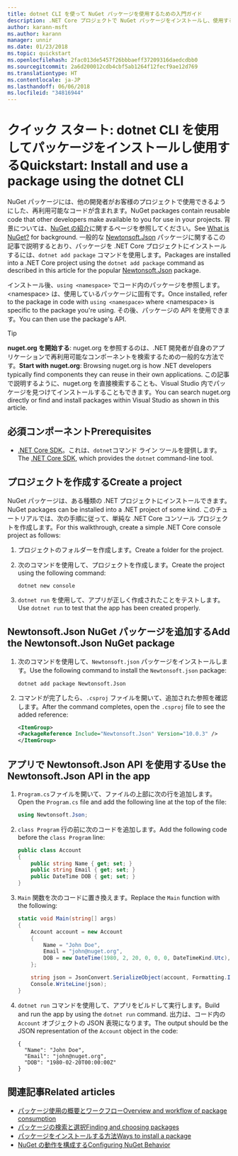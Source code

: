 ```yaml
---
title: dotnet CLI を使って NuGet パッケージを使用するための入門ガイド
description: .NET Core プロジェクトで NuGet パッケージをインストールし、使用するプロセスを説明したチュートリアル。
author: karann-msft
ms.author: karann
manager: unnir
ms.date: 01/23/2018
ms.topic: quickstart
ms.openlocfilehash: 2fac013de5457f26bbbaeff37209316daedcdbb0
ms.sourcegitcommit: 2a6d200012cdb4cbf5ab1264f12fecf9ae12d769
ms.translationtype: HT
ms.contentlocale: ja-JP
ms.lasthandoff: 06/06/2018
ms.locfileid: "34816944"
---
```

# <a name="quickstart-install-and-use-a-package-using-the-dotnet-cli"></a><span data-ttu-id="a108b-103">クイック スタート: dotnet CLI を使用してパッケージをインストールし使用する</span><span class="sxs-lookup"><span data-stu-id="a108b-103">Quickstart: Install and use a package using the dotnet CLI</span></span>

<span data-ttu-id="a108b-104">NuGet パッケージには、他の開発者がお客様のプロジェクトで使用できるようにした、再利用可能なコードが含まれます。</span><span class="sxs-lookup"><span data-stu-id="a108b-104">NuGet packages contain reusable code that other developers make available to you for use in your projects.</span></span> <span data-ttu-id="a108b-105">背景については、[NuGet の紹介](../What-is-NuGet.md)に関するページを参照してください。</span><span class="sxs-lookup"><span data-stu-id="a108b-105">See [What is NuGet?](../What-is-NuGet.md) for background.</span></span> <span data-ttu-id="a108b-106">一般的な [Newtonsoft.Json](https://www.nuget.org/packages/Newtonsoft.Json/) パッケージに関するこの記事で説明するとおり、パッケージを .NET Core プロジェクトにインストールするには、`dotnet add package` コマンドを使用します。</span><span class="sxs-lookup"><span data-stu-id="a108b-106">Packages are installed into a .NET Core project using the `dotnet add package` command as described in this article for the popular [Newtonsoft.Json](https://www.nuget.org/packages/Newtonsoft.Json/) package.</span></span>

<span data-ttu-id="a108b-107">インストール後、`using <namespace>` でコード内のパッケージを参照します。\<namespace\> は、使用しているパッケージに固有です。</span><span class="sxs-lookup"><span data-stu-id="a108b-107">Once installed, refer to the package in code with `using <namespace>` where \<namespace\> is specific to the package you're using.</span></span> <span data-ttu-id="a108b-108">その後、パッケージの API を使用できます。</span><span class="sxs-lookup"><span data-stu-id="a108b-108">You can then use the package's API.</span></span>

> [!Tip]
> <span data-ttu-id="a108b-109">**nuget.org を開始する**: nuget.org を参照するのは、.NET 開発者が自身のアプリケーションで再利用可能なコンポーネントを検索するための一般的な方法です。</span><span class="sxs-lookup"><span data-stu-id="a108b-109">**Start with nuget.org**: Browsing nuget.org is how .NET developers typically find components they can reuse in their own applications.</span></span> <span data-ttu-id="a108b-110">この記事で説明するように、nuget.org を直接検索することも、Visual Studio 内でパッケージを見つけてインストールすることもできます。</span><span class="sxs-lookup"><span data-stu-id="a108b-110">You can search nuget.org directly or find and install packages within Visual Studio as shown in this article.</span></span>

## <a name="prerequisites"></a><span data-ttu-id="a108b-111">必須コンポーネント</span><span class="sxs-lookup"><span data-stu-id="a108b-111">Prerequisites</span></span>

- <span data-ttu-id="a108b-112">[.NET Core SDK](https://www.microsoft.com/net/download/)。これは、`dotnet`コマンド ライン ツールを提供します。</span><span class="sxs-lookup"><span data-stu-id="a108b-112">The [.NET Core SDK](https://www.microsoft.com/net/download/), which provides the `dotnet` command-line tool.</span></span>

## <a name="create-a-project"></a><span data-ttu-id="a108b-113">プロジェクトを作成する</span><span class="sxs-lookup"><span data-stu-id="a108b-113">Create a project</span></span>

<span data-ttu-id="a108b-114">NuGet パッケージは、ある種類の .NET プロジェクトにインストールできます。</span><span class="sxs-lookup"><span data-stu-id="a108b-114">NuGet packages can be installed into a .NET project of some kind.</span></span> <span data-ttu-id="a108b-115">このチュートリアルでは、次の手順に従って、単純な .NET Core コンソール プロジェクトを作成します。</span><span class="sxs-lookup"><span data-stu-id="a108b-115">For this walkthrough, create a simple .NET Core console project as follows:</span></span>

1. <span data-ttu-id="a108b-116">プロジェクトのフォルダーを作成します。</span><span class="sxs-lookup"><span data-stu-id="a108b-116">Create a folder for the project.</span></span>

1. <span data-ttu-id="a108b-117">次のコマンドを使用して、プロジェクトを作成します。</span><span class="sxs-lookup"><span data-stu-id="a108b-117">Create the project using the following command:</span></span>

    ```cli
    dotnet new console
    ```

1. <span data-ttu-id="a108b-118">`dotnet run` を使用して、アプリが正しく作成されたことをテストします。</span><span class="sxs-lookup"><span data-stu-id="a108b-118">Use `dotnet run` to test that the app has been created properly.</span></span>

## <a name="add-the-newtonsoftjson-nuget-package"></a><span data-ttu-id="a108b-119">Newtonsoft.Json NuGet パッケージを追加する</span><span class="sxs-lookup"><span data-stu-id="a108b-119">Add the Newtonsoft.Json NuGet package</span></span>

1. <span data-ttu-id="a108b-120">次のコマンドを使用して、`Newtonsoft.json` パッケージをインストールします。</span><span class="sxs-lookup"><span data-stu-id="a108b-120">Use the following command to install the `Newtonsoft.json` package:</span></span>

    ```cli
    dotnet add package Newtonsoft.Json
    ```

2. <span data-ttu-id="a108b-121">コマンドが完了したら、`.csproj` ファイルを開いて、追加された参照を確認します。</span><span class="sxs-lookup"><span data-stu-id="a108b-121">After the command completes, open the `.csproj` file to see the added reference:</span></span>

    ```xml
   <ItemGroup>
    <PackageReference Include="Newtonsoft.Json" Version="10.0.3" />
   </ItemGroup>
    ```

## <a name="use-the-newtonsoftjson-api-in-the-app"></a><span data-ttu-id="a108b-122">アプリで Newtonsoft.Json API を使用する</span><span class="sxs-lookup"><span data-stu-id="a108b-122">Use the Newtonsoft.Json API in the app</span></span>

1. <span data-ttu-id="a108b-123">`Program.cs`ファイルを開いて、ファイルの上部に次の行を追加します。</span><span class="sxs-lookup"><span data-stu-id="a108b-123">Open the `Program.cs` file and add the following line at the top of the file:</span></span>

    ```cs
    using Newtonsoft.Json;
    ```

1. <span data-ttu-id="a108b-124">`class Program` 行の前に次のコードを追加します。</span><span class="sxs-lookup"><span data-stu-id="a108b-124">Add the following code before the `class Program` line:</span></span>

    ```cs
    public class Account
    {
        public string Name { get; set; }
        public string Email { get; set; }
        public DateTime DOB { get; set; }
    }
    ```

1. <span data-ttu-id="a108b-125">`Main` 関数を次のコードに置き換えます。</span><span class="sxs-lookup"><span data-stu-id="a108b-125">Replace the `Main` function with the following:</span></span>

    ```cs
    static void Main(string[] args)
    {
        Account account = new Account
        {
            Name = "John Doe",
            Email = "john@nuget.org",
            DOB = new DateTime(1980, 2, 20, 0, 0, 0, DateTimeKind.Utc),
        };

        string json = JsonConvert.SerializeObject(account, Formatting.Indented);
        Console.WriteLine(json);
    }
    ```

1. <span data-ttu-id="a108b-126">`dotnet run` コマンドを使用して、アプリをビルドして実行します。</span><span class="sxs-lookup"><span data-stu-id="a108b-126">Build and run the app by using the `dotnet run` command.</span></span> <span data-ttu-id="a108b-127">出力は、コード内の `Account` オブジェクトの JSON 表現になります。</span><span class="sxs-lookup"><span data-stu-id="a108b-127">The output should be the JSON representation of the `Account` object in the code:</span></span>

    ```output
    {
      "Name": "John Doe",
      "Email": "john@nuget.org",
      "DOB": "1980-02-20T00:00:00Z"
    }
    ```

## <a name="related-articles"></a><span data-ttu-id="a108b-128">関連記事</span><span class="sxs-lookup"><span data-stu-id="a108b-128">Related articles</span></span>

- [<span data-ttu-id="a108b-129">パッケージ使用の概要とワークフロー</span><span class="sxs-lookup"><span data-stu-id="a108b-129">Overview and workflow of package consumption</span></span>](../consume-packages/overview-and-workflow.md)
- [<span data-ttu-id="a108b-130">パッケージの検索と選択</span><span class="sxs-lookup"><span data-stu-id="a108b-130">Finding and choosing packages</span></span>](../consume-packages/finding-and-choosing-packages.md)
- [<span data-ttu-id="a108b-131">パッケージをインストールする方法</span><span class="sxs-lookup"><span data-stu-id="a108b-131">Ways to install a package</span></span>](../consume-packages/ways-to-install-a-package.md)
- [<span data-ttu-id="a108b-132">NuGet の動作を構成する</span><span class="sxs-lookup"><span data-stu-id="a108b-132">Configuring NuGet Behavior</span></span>](../consume-packages/configuring-nuget-behavior.md)
